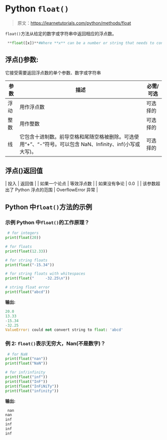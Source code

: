 # Python `float()`

> 原文：<https://learnetutorials.com/python/methods/float>

`float()`方法从给定的数字或字符串中返回相应的浮点数。

```py
 **float([x])**#Where **x** can be a number or string that needs to convert 

```

## 浮点()参数:

它接受需要返回浮点数的单个参数、数字或字符串

| 参数 | 描述 | 必需/可选 |
| --- | --- | --- |
| 浮动 | 用作浮点数 | 可选择的 |
| 整数 | 用作整数 | 可选择的 |
| 线 | 它包含十进制数。前导空格和尾随空格被删除。可选使用“+”、“-”符号。可以包含 NaN、Infinity、inf(小写或大写)。 | 可选择的 |

## 浮点()返回值

| 投入 | 返回值 |
| 如果一个论点 | 等效浮点数 |
| 如果没有争论 | 0.0  |
| 该参数超出了 Python 浮点的范围 | OverflowError 异常 |

## Python 中`float()`方法的示例

### 示例 Python 中`float()`的工作原理？

```py
 # for integers
print(float(20))

# for floats
print(float(12.33))

# for string floats
print(float("-15.34"))

# for string floats with whitespaces
print(float("     -32.25\n"))

# string float error
print(float("abcd")) 

```

**输出:**

```py
20.0
13.33
-15.34
-32.25
ValueError: could not convert string to float: 'abcd' 
```

### 例 2: `float()`表示无穷大，Nan(不是数字)？

```py
 # for NaN
print(float("nan"))
print(float("NaN"))

# for inf/infinity
print(float("inf"))
print(float("InF"))
print(float("InFiNiTy"))
print(float("infinity")) 

```

**输出:**

```py
 nan
nan
inf
inf
inf
inf 
```